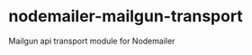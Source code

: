 nodemailer-mailgun-transport
============================

Mailgun api transport module for Nodemailer
